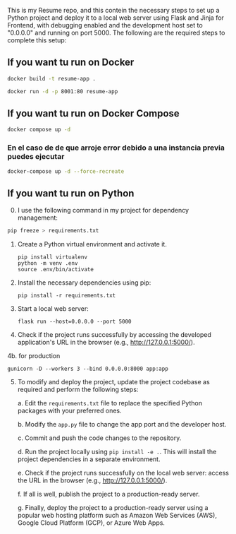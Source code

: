This is my Resume repo, and this contein the necessary steps to set up a Python project and deploy it to a local web server using Flask and Jinja for Frontend, with debugging enabled and the development host set to "0.0.0.0" and running on port 5000. The following are the required steps to complete this setup:

## If you want tu run on Docker

```bash
docker build -t resume-app .

docker run -d -p 8001:80 resume-app
```

## If you want tu run on Docker Compose

```bash
docker compose up -d

```

### En el caso de de que arroje error debido a una instancia previa puedes ejecutar

```bash
docker-compose up -d --force-recreate
```

## If you want tu run on Python

0. I use the following command in my project for dependency management:

```bash
pip freeze > requirements.txt
```

1. Create a Python virtual environment and activate it.

   ```
   pip install virtualenv
   python -m venv .env
   source .env/bin/activate
   ```

2. Install the necessary dependencies using pip:

   ```
   pip install -r requirements.txt
   ```

3. Start a local web server:

   ```
   flask run --host=0.0.0.0 --port 5000
   ```

4. Check if the project runs successfully by accessing the developed application's URL in the browser (e.g., <http://127.0.0.1:5000/>).

4b. for production

```
gunicorn -D --workers 3 --bind 0.0.0.0:8000 app:app
```

5. To modify and deploy the project, update the project codebase as required and perform the following steps:

   a. Edit the `requirements.txt` file to replace the specified Python packages with your preferred ones.

   b. Modify the `app.py` file to change the app port and the developer host.

   c. Commit and push the code changes to the repository.

   d. Run the project locally using `pip install -e .`. This will install the project dependencies in a separate environment.

   e. Check if the project runs successfully on the local web server: access the URL in the browser (e.g., <http://127.0.0.1:5000/>).

   f. If all is well, publish the project to a production-ready server.

   g. Finally, deploy the project to a production-ready server using a popular web hosting platform such as Amazon Web Services (AWS), Google Cloud Platform (GCP), or Azure Web Apps.
